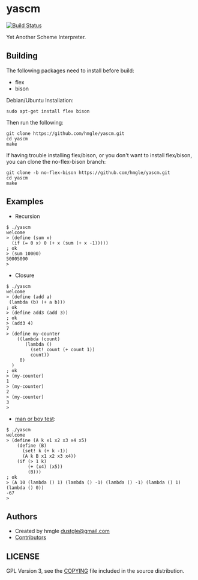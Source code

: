 # yascm

[![Build Status](https://travis-ci.org/hmgle/yascm.png?branch=master)](https://travis-ci.org/hmgle/yascm)

Yet Another Scheme Interpreter.

## Building

The following packages need to install before build:

- flex
- bison

Debian/Ubuntu Installation:

```
sudo apt-get install flex bison
```

Then run the following:

```
git clone https://github.com/hmgle/yascm.git
cd yascm
make
```

If having trouble installing flex/bison, or you don't want to install flex/bison, you can clone the no-flex-bison branch:

```
git clone -b no-flex-bison https://github.com/hmgle/yascm.git
cd yascm
make
```

## Examples

- Recursion

```
$ ./yascm
welcome
> (define (sum x)
  (if (= 0 x) 0 (+ x (sum (+ x -1)))))
; ok
> (sum 10000)
50005000
>
```

- Closure

```
$ ./yascm
welcome
> (define (add a)
 (lambda (b) (+ a b)))
; ok
> (define add3 (add 3))
; ok
> (add3 4)
7
> (define my-counter
    ((lambda (count)
       (lambda ()
         (set! count (+ count 1))
         count))
     0)
  )
; ok
> (my-counter)
1
> (my-counter)
2
> (my-counter)
3
>
```

- [man or boy test](https://en.wikipedia.org/?title=Man_or_boy_test):

```
$ ./yascm
welcome
> (define (A k x1 x2 x3 x4 x5)
    (define (B)
      (set! k (+ k -1))
      (A k B x1 x2 x3 x4))
    (if (> 1 k)
        (+ (x4) (x5))
        (B)))
; ok
> (A 10 (lambda () 1) (lambda () -1) (lambda () -1) (lambda () 1) (lambda () 0))
-67
> 
```

## Authors

- Created by hmgle <dustgle@gmail.com>
- [Contributors](https://github.com/hmgle/yascm/graphs/contributors)

## LICENSE

GPL Version 3, see the [COPYING](COPYING) file included in the source distribution.
